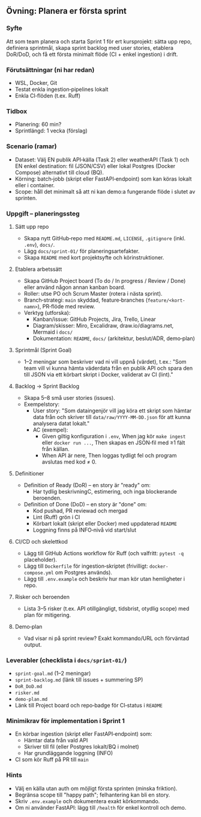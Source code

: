 ## Övning: Planera er första sprint

### Syfte
Att som team planera och starta Sprint 1 för ert kursprojekt: sätta upp repo, definiera sprintmål, skapa sprint backlog med user stories, etablera DoR/DoD, och få ett första minimalt flöde (CI + enkel ingestion) i drift.

### Förutsättningar (ni har redan)
- WSL, Docker, Git
- Testat enkla ingestion‑pipelines lokalt
- Enkla CI‑flöden (t.ex. Ruff)

### Tidbox
- Planering: 60 min?
- Sprintlängd: 1 vecka (förslag)

### Scenario (ramar)
- Dataset: Välj EN publik API‑källa (Task 2) eller weatherAPI (Task 1) och EN enkel destination: fil (JSON/CSV) eller lokal Postgres (Docker Compose) alternativt till cloud (BQ).
- Körning: batch‑jobb (skript eller FastAPI‑endpoint) som kan köras lokalt eller i container.
- Scope: håll det minimalt så att ni kan demo:a fungerande flöde i slutet av sprinten.

### Uppgift – planeringssteg
1) Sätt upp repo
   - Skapa nytt GitHub‑repo med `README.md`, `LICENSE`, `.gitignore` (inkl. `.env`), `docs/`.
   - Lägg `docs/sprint-01/` för planeringsartefakter.
   - Skapa `README` med kort projektsyfte och körinstruktioner.

2) Etablera arbetssätt
   - Skapa GitHub Project board (To do / In progress / Review / Done) eller använd någon annan kanban board.
   - Roller: utse PO och Scrum Master (rotera i nästa sprint).
   - Branch‑strategi: `main` skyddad, feature‑branches (`feature/<kort-namn>`), PR‑flöde med review.
   - Verktyg (utforska):
     - Kanban/issue: GitHub Projects, Jira, Trello, Linear
     - Diagram/skisser: Miro, Excalidraw, draw.io/diagrams.net, Mermaid i `docs/`
     - Dokumentation: `README`, `docs/` (arkitektur, beslut/ADR, demo‑plan)

3) Sprintmål (Sprint Goal)
   - 1–2 meningar som beskriver vad ni vill uppnå (värdet), t.ex.:
     "Som team vill vi kunna hämta väderdata från en publik API och spara den till JSON via ett körbart skript i Docker, validerat av CI (lint)."

4) Backlog → Sprint Backlog
   - Skapa 5–8 små user stories (issues).
   - Exempelstory:
     - User story: "Som dataingenjör vill jag köra ett skript som hämtar data från <API> och skriver till `data/raw/YYYY-MM-DD.json` för att kunna analysera datat lokalt."
     - AC (exempel):
       - Given giltig konfiguration i `.env`, When jag kör `make ingest` eller `docker run ...`, Then skapas en JSON‑fil med ≥1 fält från källan.
       - When API är nere, Then loggas tydligt fel och program avslutas med kod ≠ 0.

5) Definitioner
   - Definition of Ready (DoR) – en story är "ready" om:
     - Har tydlig beskrivningC, estimering, och inga blockerande beroenden.
   - Definition of Done (DoD) – en story är "done" om:
     - Kod pushad, PR reviewad och mergad
     - Lint (Ruff) grön i CI
     - Körbart lokalt (skript eller Docker) med uppdaterad `README`
     - Loggning finns på INFO‑nivå vid start/slut

6) CI/CD och skelettkod
   - Lägg till GitHub Actions workflow för Ruff (och valfritt: `pytest -q` placeholder).
   - Lägg till `Dockerfile` för ingestion‑skriptet (frivilligt: `docker-compose.yml` om Postgres används).
   - Lägg till `.env.example` och beskriv hur man kör utan hemligheter i repo.

7) Risker och beroenden
   - Lista 3–5 risker (t.ex. API otillgängligt, tidsbrist, otydlig scope) med plan för mitigering.

8) Demo‑plan
   - Vad visar ni på sprint review? Exakt kommando/URL och förväntad output.

### Leverabler (checklista i `docs/sprint-01/`)
- `sprint-goal.md` (1–2 meningar)
- `sprint-backlog.md` (länk till issues + summering SP)
- `DoR_DoD.md`
- `risker.md`
- `demo-plan.md`
- Länk till Project board och repo‑badge för CI‑status i `README`

### Minimikrav för implementation i Sprint 1
- En körbar ingestion (skript eller FastAPI‑endpoint) som:
  - Hämtar data från vald API
  - Skriver till fil (eller Postgres lokalt/BQ i molnet)
  - Har grundläggande loggning (INFO)
- CI som kör Ruff på PR till `main`

### Hints
- Välj en källa utan auth om möjligt första sprinten (minska friktion).
- Begränsa scope till "happy path"; felhantering kan bli en story.
- Skriv `.env.example` och dokumentera exakt körkommando.
- Om ni använder FastAPI: lägg till `/health` för enkel kontroll och demo.



